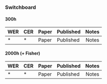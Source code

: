 ### Switchboard
#### 300h
| WER | CER | Paper | Published | Notes |
| :-- | :-- | :---- | :-------- | :---: |
| * | * | Paper | Published | Notes |

#### 2000h (+ Fisher)
| WER | CER | Paper | Published | Notes |
| :-- | :-- | :---- | :-------- | :---: |
| * | * | Paper | Published | Notes |
